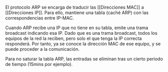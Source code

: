 El protocolo ARP se encarga de traducir las [[Direcciones MAC]] a [[Direcciones IP]]. Para ello, mantiene una tabla (caché ARP) con las correspondencias entre IP-MAC.

Cuando ARP recibe una IP que no tiene en su tabla, emite una trama broadcast indicando esa IP. Dado que es una trama broadcast, todos los equipos de la red la reciben, pero solo el que tenga la IP correcta responderá. Por tanto, ya se conoce la dirección MAC de ese equipo, y se puede proceder a la comunicación. 

Para no saturar la tabla ARP, las entradas se eliminan tras un cierto periodo de tiempo (15mins por ejemplo).